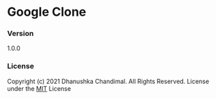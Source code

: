 # Google Clone

### Version
1.0.0

### License
Copyright (c) 2021 Dhanushka Chandimal. All Rights Reserved.
License under the [MIT](LICENSE.txt) License